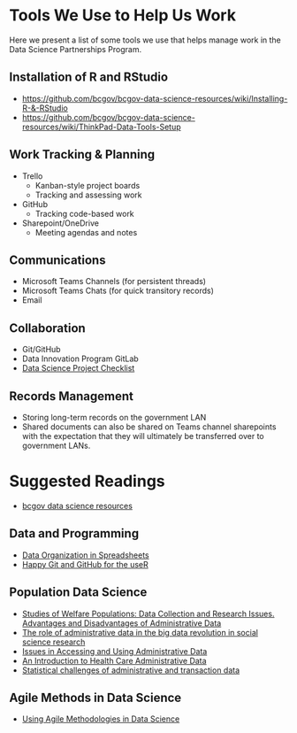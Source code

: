 # Tools We Use to Help Us Work

Here we present a list of some tools we use that helps manage work in the Data Science Partnerships Program. 

## Installation of R and RStudio
- https://github.com/bcgov/bcgov-data-science-resources/wiki/Installing-R-&-RStudio
- https://github.com/bcgov/bcgov-data-science-resources/wiki/ThinkPad-Data-Tools-Setup


## Work Tracking & Planning

- Trello
  - Kanban-style project boards
  - Tracking and assessing work
- GitHub 
  - Tracking code-based work
- Sharepoint/OneDrive 
  - Meeting agendas and notes

## Communications

- Microsoft Teams Channels (for persistent threads)
- Microsoft Teams Chats (for quick transitory records)
- Email

## Collaboration

- Git/GitHub
- Data Innovation Program GitLab
- [Data Science Project Checklist](https://github.com/bcgov/bcgov-data-science-resources/wiki/Data-Science-Project-Checklist)

## Records Management

- Storing long-term records on the government LAN
- Shared documents can also be shared on Teams channel sharepoints with the expectation that they will ultimately be transferred over to government LANs.

# Suggested Readings

- [bcgov data science resources](https://github.com/bcgov/bcgov-data-science-resources/wiki)

## Data and Programming

- [Data Organization in Spreadsheets](https://www.tandfonline.com/doi/full/10.1080/00031305.2017.1375989)
- [Happy Git and GitHub for the useR](https://happygitwithr.com/)

## Population Data Science

- [Studies of Welfare Populations: Data Collection and Research Issues. Advantages and Disadvantages of Administrative Data](https://aspe.hhs.gov/report/studies-welfare-populations-data-collection-and-research-issues/advantages-and-disadvantages-administrative-data-0)
- [The role of administrative data in the big data revolution in social science research](https://www.sciencedirect.com/science/article/pii/S0049089X1630206X)
- [Issues in Accessing and Using Administrative Data](https://www.acf.hhs.gov/opre/resource/issues-in-accessing-and-using-administrative-data)
- [An Introduction to Health Care Administrative Data](https://www.ncbi.nlm.nih.gov/pmc/articles/PMC4485511/)
- [Statistical challenges of administrative and transaction data](https://rss.onlinelibrary.wiley.com/doi/epdf/10.1111/rssa.12315)


## Agile Methods in Data Science
- [Using Agile Methodologies in Data Science](https://medium.com/better-programming/using-agile-methodologies-in-data-science-82534bd047c8)
